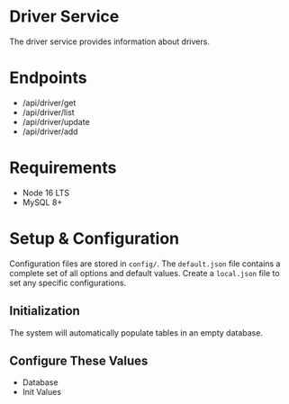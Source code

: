 # Driver Service

The driver service provides information about drivers.

# Endpoints

* /api/driver/get
* /api/driver/list
* /api/driver/update
* /api/driver/add

# Requirements

* Node 16 LTS
* MySQL 8+

# Setup & Configuration

Configuration files are stored in ```config/```. The ```default.json``` file contains a complete set of all options and default values. Create a ```local.json``` file to set any specific configurations. 

## Initialization

The system will automatically populate tables in an empty database.

## Configure These Values

* Database
* Init Values
